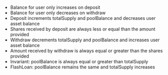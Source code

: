- Balance for user only increases on deposit
- Balance for user only decreases on withdraw
- Deposit increments totalSupply and poolBalance and decreases user asset balance
- Shares received by deposit are always less or equal than the amount provided
- Withdraw decrements totalSupply and poolBalance and increases user asset balance
- Amount received by withdraw is always equal or greater than the shares provided
- Invariant: poolBalance is always equal or greater than totalSupply
- FlashLoan: poolBalance remains the same and totalSupply increases
